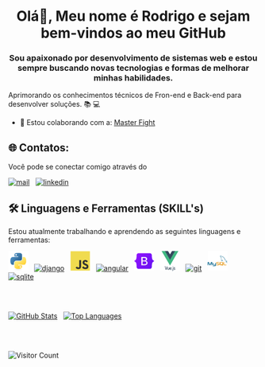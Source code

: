 <h1 align="center">Olá👋, Meu nome é Rodrigo e sejam bem-vindos ao meu GitHub</h1>
<h3 align="center">Sou apaixonado por desenvolvimento de sistemas web e estou sempre buscando novas tecnologias e formas de melhorar minhas habilidades.</h3>

Aprimorando os conhecimentos técnicos de Fron-end e Back-end para desenvolver soluções. 📚 💻

- 👯 Estou colaborando com a: [Master Fight](masterfight.com.br)


## 🌐 Contatos:
Você pode se conectar comigo através do </br>
<p align="left"> 
<a href="mailto:rrodrigues.dev@outlook.com" target="_blank" rel="noreferrer" title="Outlook"> 
  <img src="https://www.outlook.com/favicon.ico" alt="mail" width="40" height="40"/></a> &nbsp;
  
<a href="https://www.linkedin.com/in/rodrigo-rf81" target="_blank" rel="noreferrer" title="Linkedin"> 
  <img src="https://img.shields.io/badge/LinkedIn-0077B5?style=for-the-badge&logo=linkedin&logoColor=white%29" alt="linkedin" width="110" height="40"/> </a>

## 🛠️ Linguagens e Ferramentas (SKILL's)
Estou atualmente trabalhando e aprendendo as seguintes linguagens e ferramentas:

<p align="left"> 
    
<a href="https://www.python.org" target="_blank" rel="noreferrer" title="Python"> 
  <img src="https://raw.githubusercontent.com/devicons/devicon/master/icons/python/python-original.svg" alt="python" width="40" height="40"/></a> &nbsp;
    
<a href="https://www.djangoproject.com/" target="_blank" rel="noreferrer" title="Django"> 
  <img src="https://cdn.worldvectorlogo.com/logos/django.svg" alt="django" width="40" height="40"/></a> &nbsp;
        
<a href="https://developer.mozilla.org/en-US/docs/Web/JavaScript" target="_blank" rel="noreferrer" title="JavaScript"> 
  <img src="https://raw.githubusercontent.com/devicons/devicon/master/icons/javascript/javascript-original.svg" alt="javascript" width="40" height="40"/></a> &nbsp;
        
<a href="https://angular.io" target="_blank" rel="noreferrer" title="Angular"> 
  <img src="https://angular.io/assets/images/logos/angular/angular.svg" alt="angular" width="40" height="40"/></a> &nbsp; 
    
<a href="http://www.bootstrap.com" target="_blank" rel="noreferrer" title="Bootstrap"> 
  <img src="https://raw.githubusercontent.com/devicons/devicon/master/icons/bootstrap/bootstrap-original.svg" alt="bootstrap" width="40" height="40"/></a> &nbsp;
        
<a href="https://www.vuejs.org" target="_blank" rel="noreferrer" title="Vue.js"> 
  <img src="https://raw.githubusercontent.com/devicons/devicon/master/icons/vuejs/vuejs-original-wordmark.svg" alt="vuejs" width="40" height="40"/></a> &nbsp;
        
<a href="https://git-scm.com/" target="_blank" rel="noreferrer" title="Git"> 
  <img src="https://www.vectorlogo.zone/logos/git-scm/git-scm-icon.svg" alt="git" width="40" height="40"/></a> &nbsp; 
            
<a href="https://www.mysql.com/" target="_blank" rel="noreferrer" title="MySQL"> 
  <img src="https://raw.githubusercontent.com/devicons/devicon/master/icons/mysql/mysql-original-wordmark.svg" alt="mysql" width="40" height="40"/></a> &nbsp; 
            
<a href="https://www.sqlite.org/" target="_blank" rel="noreferrer" title="SQLite"> 
  <img src="https://www.vectorlogo.zone/logos/sqlite/sqlite-icon.svg" alt="sqlite" width="40" height="40"/></a> &nbsp;


</br> </br>  

<a href="https://github.com/rodrigorferreira">
  <img src="https://github-readme-stats.vercel.app/api/top-langs?username=rodrigorferreira&theme=algolia&show_icons=true" alt="GitHub Stats" style="width: 30%;"></a>  &nbsp;

<a href="https://github.com/rodrigorferreira">
  <img src="https://github-readme-stats.vercel.app/api?username=rodrigorferreira&theme=algolia&show_icons=true" alt="Top Languages" style="width: 60%;"></a>
  
</br> </br>

![Visitor Count](https://profile-counter.glitch.me/rodrigorferreira/count.svg)


